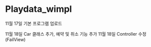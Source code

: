 # Playdata_wimpl

11월 17일 기본 프로그램 업로드

11월 18일 Car 클래스 추가, 예약 및 취소 기능 추가
11월 18일 Controller 수정 (FailView)